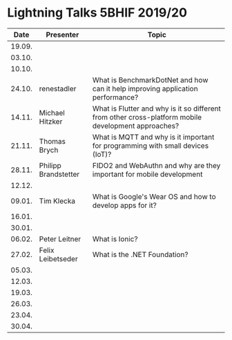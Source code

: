 # Lightning Talks 5BHIF 2019/20

|  Date  |      Presenter       |                                                Topic                                                |
| ------ | -------------------- | --------------------------------------------------------------------------------------------------- |
| 19.09. |                      |                                                                                                     |
| 03.10. |                      |                                                                                                     |
| 10.10. |                      |                                                                                                     |
| 24.10. | renestadler          | What is BenchmarkDotNet and how can it help improving application performance?                      |
| 14.11. | Michael Hitzker      | What is Flutter and why is it so different from other cross-platform mobile development approaches? |
| 21.11. | Thomas Brych         | What is MQTT and why is it important for programming with small devices (IoT)?                      |
| 28.11. | Philipp Brandstetter | FIDO2 and WebAuthn and why are they important for mobile development                                |
| 12.12. |                      |                                                                                                     |
| 09.01. | Tim Klecka           | What is Google's Wear OS and how to develop apps for it?                                            |
| 16.01. |                      |                                                                                                     |
| 30.01. |                      |                                                                                                     |
| 06.02. | Peter Leitner        | What is Ionic?                                                                                      |
| 27.02. | Felix Leibetseder    | What is the .NET Foundation?                                                                        |
| 05.03. |                      |                                                                                                     |
| 12.03. |                      |                                                                                                     |
| 19.03. |                      |                                                                                                     |
| 26.03. |                      |                                                                                                     |
| 23.04. |                      |                                                                                                     |
| 30.04. |                      |                                                                                                     |
